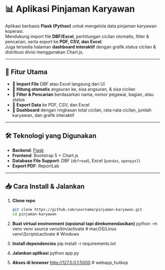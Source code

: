 # 📊 Aplikasi Pinjaman Karyawan

Aplikasi berbasis **Flask (Python)** untuk mengelola data pinjaman karyawan koperasi.  
Mendukung import file **DBF/Excel**, perhitungan cicilan otomatis, filter & pencarian, serta export ke **PDF, CSV, dan Excel**.  
Juga tersedia halaman **dashboard interaktif** dengan grafik status cicilan & distribusi divisi menggunakan Chart.js.

---

## 🚀 Fitur Utama

- 🔹 **Import File** DBF atau Excel langsung dari UI  
- 🔹 **Hitung otomatis** angsuran ke, sisa angsuran, & sisa cicilan  
- 🔹 **Filter & Pencarian** berdasarkan nama, nomor pegawai, bagian, atau status  
- 🔹 **Export Data** ke PDF, CSV, dan Excel  
- 🔹 **Dashboard** dengan ringkasan total cicilan, rata-rata cicilan, jumlah karyawan, dan grafik interaktif  

---

## 🛠️ Teknologi yang Digunakan

- **Backend**: [Flask](https://flask.palletsprojects.com/)  
- **Frontend**: Bootstrap 5 + Chart.js  
- **Database File Support**: DBF (`dbfread`), Excel (`pandas`, `openpyxl`)  
- **Export PDF**: ReportLab  

---

## 📥 Cara Install & Jalankan

1. **Clone repo**
   ```bash
   git clone https://github.com/username/pinjaman-karyawan.git
   cd pinjaman-karyawan

2. **Buat virtual environment (opsional tapi direkomendasikan)**
   python -m venv venv
   source venv/bin/activate   # macOS/Linux
   venv\Scripts\activate      # Windows

3. **Install dependencies**
   pip install -r requirements.txt

4. **Jalankan aplikasi**
   python app.py

5. **Akses di browser**
   http://127.0.0.1:5000
#   w e b a p p _ h u t k o p  
 